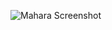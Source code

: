 ![Mahara Screenshot](https://lh6.googleusercontent.com/sYsW8x-tyer2kVKa3S_P0ngef9KG83CouW5O4xpdQW8l2-LP1mBgGSEPVIeJJo3wGSIE4VKRf8H2zdG-0V9O=w1600-h768-rw)
